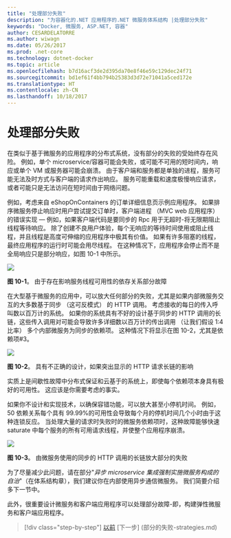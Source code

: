 ```yaml
---
title: "处理部分失败"
description: "为容器化的.NET 应用程序的.NET 微服务体系结构 |处理部分失败"
keywords: "Docker, 微服务, ASP.NET, 容器"
author: CESARDELATORRE
ms.author: wiwagn
ms.date: 05/26/2017
ms.prod: .net-core
ms.technology: dotnet-docker
ms.topic: article
ms.openlocfilehash: b7d16acf3de2d395da70e8f46e59c129dec24f71
ms.sourcegitcommit: bd1ef61f4bb794b25383d3d72e71041a5ced172e
ms.translationtype: HT
ms.contentlocale: zh-CN
ms.lasthandoff: 10/18/2017
---
```

# <a name="handling-partial-failure"></a>处理部分失败

在类似于基于微服务的应用程序的分布式系统，没有部分的失败的受始终存在风险。 例如，单个 microservice/容器可能会失败，或可能不可用的短时间内，响应或单个 VM 或服务器可能会崩溃。 由于客户端和服务都是单独的进程，服务可能无法及时方式与客户端的请求作出响应。 服务可能重载和速度极慢响应请求，或者可能只是无法访问在短时间由于网络问题。

例如，考虑来自 eShopOnContainers 的订单详细信息页示例应用程序。 如果排序微服务停止响应时用户尝试提交订单时，客户端进程 （MVC web 应用程序） 的错误实现 — 例如，如果客户端代码是要同步的 Rpc 用于无超时-将无限期阻止线程等待响应。 除了创建不良用户体验，每个无响应的等待时间使用或阻止线程，并且线程是高度可伸缩的应用程序中极其有价值。 如果有许多阻塞的线程，最终应用程序的运行时可能会用尽线程。 在这种情况下，应用程序会停止而不是全局响应只是部分响应，如图 10-1 中所示。

![](./media/image1.png)

**图 10-1**。 由于存在影响服务线程可用性的依存关系部分故障

在大型基于微服务的应用中，可以放大任何部分的失败，尤其是如果内部微服务交互的大多数基于同步 （这可反模式） 的 HTTP 调用。 考虑接收的每日的传入呼叫数以百万计的系统。 如果你的系统具有不好的设计基于同步的 HTTP 调用的长链，这些传入调用对可能会导致许多详细数以百万计的传出调用 （让我们假设 1:4 比率） 多个内部微服务为同步的依赖项。 这种情况下将显示在图 10-2，尤其是依赖项\#3。

![](./media/image2.png)

**图 10-2**。 具有不正确的设计，如果突出显示的 HTTP 请求长链的影响

实质上是间歇性故障中分布式保证和云基于的系统上，即使每个依赖项本身具有极好的可用性。 这应该是你需要考虑的事实。

如果你不设计和实现技术，以确保容错功能，可以放大甚至小停机时间。 例如，50 依赖关系每个具有 99.99%的可用性会导致每个月的停机时间几个小时由于这种连锁反应。 当处理大量的请求时失败时的微服务依赖项时，这种故障能够快速 saturate 中每个服务的所有可用请求线程，并使整个应用程序崩溃。

![](./media/image3.png)

**图 10-3**。 由微服务使用的同步的 HTTP 调用的长链放大部分的失败

为了尽量减少此问题，请在部分"*异步 microservice 集成强制实施微服务构成的自治*"（在体系结构章），我们建议你在内部使用异步通信微服务。 我们简要介绍多下一节中。

此外，很重要设计微服务和客户端应用程序可以处理部分故障-即，构建弹性微服务和客户端应用程序。


>[!div class="step-by-step"]
[以前](index.md) [下一步] (部分的失败-strategies.md)

